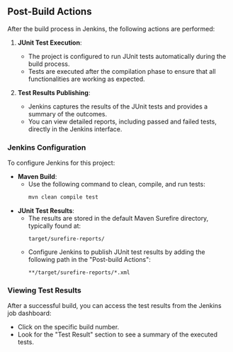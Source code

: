 ## Post-Build Actions

After the build process in Jenkins, the following actions are performed:

1. **JUnit Test Execution**:
   - The project is configured to run JUnit tests automatically during the build process.
   - Tests are executed after the compilation phase to ensure that all functionalities are working as expected.

2. **Test Results Publishing**:
   - Jenkins captures the results of the JUnit tests and provides a summary of the outcomes.
   - You can view detailed reports, including passed and failed tests, directly in the Jenkins interface.

### Jenkins Configuration

To configure Jenkins for this project:

- **Maven Build**: 
  - Use the following command to clean, compile, and run tests:
    ```bash
    mvn clean compile test
    ```
- **JUnit Test Results**:
  - The results are stored in the default Maven Surefire directory, typically found at:
    ```
    target/surefire-reports/
    ```
  - Configure Jenkins to publish JUnit test results by adding the following path in the "Post-build Actions":
    ```
    **/target/surefire-reports/*.xml
    ```

### Viewing Test Results

After a successful build, you can access the test results from the Jenkins job dashboard:

- Click on the specific build number.
- Look for the "Test Result" section to see a summary of the executed tests.
